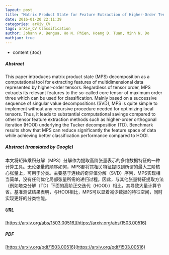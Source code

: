 ```yaml
---
layout: post
title: "Matrix Product State for Feature Extraction of Higher-Order Tensors"
date: 2016-01-20 22:11:39
categories: arXiv_CV
tags: arXiv_CV Classification
author: Johann A. Bengua, Ho N. Phien, Hoang D. Tuan, Minh N. Do
mathjax: true
---
```


* content
{:toc}

##### Abstract
This paper introduces matrix product state (MPS) decomposition as a computational tool for extracting features of multidimensional data represented by higher-order tensors. Regardless of tensor order, MPS extracts its relevant features to the so-called core tensor of maximum order three which can be used for classification. Mainly based on a successive sequence of singular value decompositions (SVD), MPS is quite simple to implement without any recursive procedure needed for optimizing local tensors. Thus, it leads to substantial computational savings compared to other tensor feature extraction methods such as higher-order orthogonal iteration (HOOI) underlying the Tucker decomposition (TD). Benchmark results show that MPS can reduce significantly the feature space of data while achieving better classification performance compared to HOOI.

##### Abstract (translated by Google)
本文将矩阵乘积分解（MPS）分解作为提取高阶张量表示的多维数据特征的一种计算工具。无论张量的顺序如何，MPS都将其相关特征提取到所谓的最大三阶核心张量上，可用于分类。主要基于连续的奇异值分解（SVD）序列，MPS实现相当简单，没有任何优化局部张量所需的递归过程。因此，与其他张量特征提取方法（例如塔克分解（TD）下面的高阶正交迭代（HOOI））相比，其导致大量计算节省。基准测试结果表明，与HOOI相比，MPS可以显着减少数据的特征空间，同时实现更好的分类性能。

##### URL
[https://arxiv.org/abs/1503.00516](https://arxiv.org/abs/1503.00516)

##### PDF
[https://arxiv.org/pdf/1503.00516](https://arxiv.org/pdf/1503.00516)

